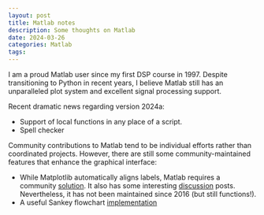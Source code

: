 ```yaml
---
layout: post
title: Matlab notes
description: Some thoughts on Matlab
date: 2024-03-26
categories: Matlab
tags: 
---
```


I am a proud Matlab user since my first DSP course in 1997. Despite transitioning to Python in recent years, I believe Matlab still has an unparalleled plot system and excellent signal processing support. 

Recent dramatic news regarding version 2024a:
* Support of local functions in any place of a script.
* Spell checker

Community contributions to Matlab tend to be individual efforts rather than coordinated projects. However, there are still some community-maintained features that enhance the graphical interface:
* While Matplotlib automatically aligns labels, Matlab requires a community [solution](https://www.mathworks.com/matlabcentral/fileexchange/49542-phymhan-matlab-axis-label-alignment). It also has some interesting [discussion](https://www.mathworks.com/matlabcentral/fileexchange/49542-phymhan-matlab-axis-label-alignment?tab=discussions#discussions_2457275) posts. Nevertheless, it has not been maintained since 2016 (but still functions!). 
* A useful Sankey flowchart [implementation](https://www.mathworks.com/matlabcentral/fileexchange/101516-sankey-flow-chart)
